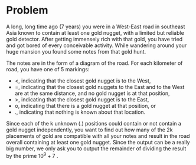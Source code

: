 # Problem

A long, long time ago (7 years) you were in a West-East road in southeast Asia known to contain at least one gold nugget, with a limited but reliable gold detector. After getting immensely rich with that gold, you have tried and got bored of every conceivable activity. While wandering around your huge mansion you found some notes from that gold hunt.

The notes are in the form of a diagram of the road. For each kilometer of road, you have one of 5 markings:

- <, indicating that the closest gold nugget is to the West,
- =, indicating that the closest gold nuggets to the East and to the West are at the same distance, and no gold nugget is at that position,
- \>, indicating that the closest gold nugget is to the East,
- o, indicating that there is a gold nugget at that position, or
- ., indicating that nothing is known about that location.

Since each of the k unknown (.) positions could contain or not contain a gold nugget independently, you want to find out how many of the 2k placements of gold are compatible with all your notes and result in the road overall containing at least one gold nugget. Since the output can be a really big number, we only ask you to output the remainder of dividing the result by the prime $10^9+7$ .
